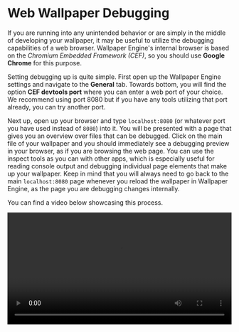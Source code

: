 # Web Wallpaper Debugging

If you are running into any unintended behavior or are simply in the middle of developing your wallpaper, it may be useful to utilize the debugging capabilities of a web browser. Wallpaper Engine's internal browser is based on the *Chromium Embedded Framework (CEF)*, so you should use **Google Chrome** for this purpose.

Setting debugging up is quite simple. First open up the Wallpaper Engine settings and navigate to the **General** tab. Towards bottom, you will find the option **CEF devtools port** where you can enter a web port of your choice. We recommend using port 8080 but if you have any tools utilizing that port already, you can try another port.

Next up, open up your browser and type `localhost:8080` (or whatever port you have used instead of `8080`) into it. You will be presented with a page that gives you an overview over files that can be debugged. Click on the main file of your wallpaper and you should immediately see a debugging preview in your browser, as if you are browsing the web page. You can use the inspect tools as you can with other apps, which is especially useful for reading console output and debugging individual page elements that make up your wallpaper. Keep in mind that you will always need to go back to the main `localhost:8080` page whenever you reload the wallpaper in Wallpaper Engine, as the page you are debugging changes internally.

You can find a video below showcasing this process.

<video width="100%" controls loop autoplay>
  <source src="/videos/web_debugging.mp4" type="video/mp4">
  Your browser does not support the video tag.
</video>
